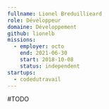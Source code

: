 ```yaml
---
fullname: Lionel Breduillieard
role: Développeur
domaine: Développement
github: lionelb 
missions:
  - employer: octo
    end: 2021-06-30
    start: 2018-10-08
    status: independent
startups:
  - codedutravail
---
```


#TODO

